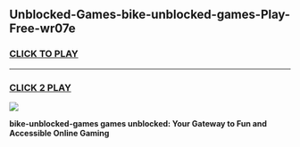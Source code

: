 
## Unblocked-Games-bike-unblocked-games-Play-Free-wr07e
<h3>
<a href="https://premium76.site?title=bike-unblocked-games&ref=18A">CLICK TO PLAY</a></h3>
<hr>

<h3>
<a href="https://premium76.site?title=bike-unblocked-games&ref=18A">CLICK 2 PLAY</a>
  
</h3>

<a href="https://premium76.site?title=bike-unblocked-games&ref=18A"><img src="https://clearcache.store/games.png"></a>


**bike-unblocked-games games unblocked: Your Gateway to Fun and Accessible Online Gaming**
